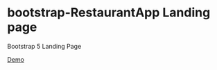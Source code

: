# bootstrap-RestaurantApp Landing page
Bootstrap 5 Landing Page

[Demo](https://shaque21.github.io/restaurantApp-landing-page.github.io/)
